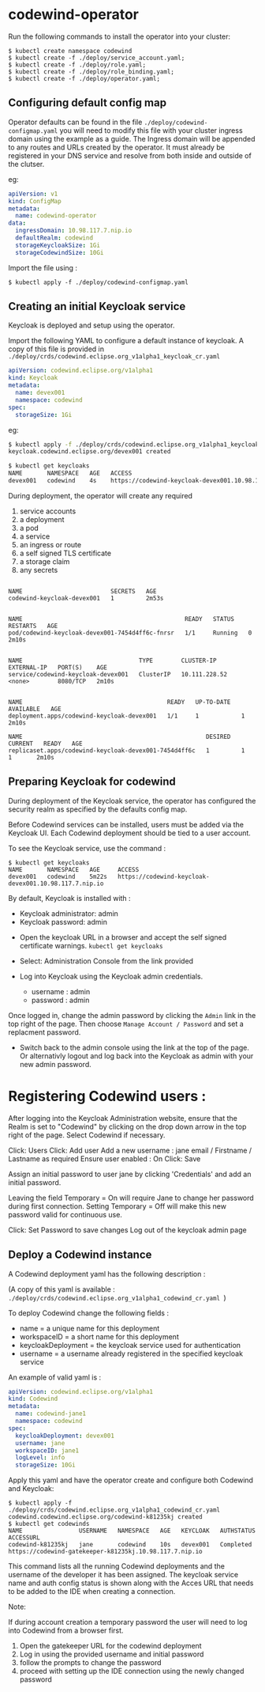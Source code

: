 # codewind-operator

Run the following commands to install the operator into your cluster:

```
$ kubectl create namespace codewind
$ kubectl create -f ./deploy/service_account.yaml;
$ kubectl create -f ./deploy/role.yaml;
$ kubectl create -f ./deploy/role_binding.yaml;
$ kubectl create -f ./deploy/operator.yaml;
```

## Configuring default config map

Operator defaults can be found in the file  `./deploy/codewind-configmap.yaml`  you will need to modify this file with your cluster ingress domain using the example as a guide. The Ingress domain will be appended to any routes and URLs created by the operator. It must already be registered in your DNS service and resolve from both inside and outside of the clutser.

eg:

```yaml
apiVersion: v1
kind: ConfigMap
metadata:
  name: codewind-operator
data:
  ingressDomain: 10.98.117.7.nip.io
  defaultRealm: codewind
  storageKeycloakSize: 1Gi
  storageCodewindSize: 10Gi
```

Import the file using :

```
$ kubectl apply -f ./deploy/codewind-configmap.yaml
```


## Creating an initial Keycloak service

Keycloak is deployed and setup using the operator.

Import the following YAML to configure a default instance of keycloak. A copy of this file is provided in `./deploy/crds/codewind.eclipse.org_v1alpha1_keycloak_cr.yaml`


```yaml
apiVersion: codewind.eclipse.org/v1alpha1
kind: Keycloak
metadata:
  name: devex001
  namespace: codewind
spec:
  storageSize: 1Gi
```

eg:

```bash
$ kubectl apply -f ./deploy/crds/codewind.eclipse.org_v1alpha1_keycloak_cr.yaml
keycloak.codewind.eclipse.org/devex001 created

$ kubectl get keycloaks
NAME       NAMESPACE   AGE   ACCESS
devex001   codewind    4s    https://codewind-keycloak-devex001.10.98.117.7.nip.io
```

During deployment,  the operator will create any required 

1. service accounts
2. a deployment
3. a pod
4. a service
5. an ingress or route
6. a self signed TLS certificate
7. a storage claim
8. any secrets
```

NAME                         SECRETS   AGE
codewind-keycloak-devex001   1         2m53s


NAME                                              READY   STATUS    RESTARTS   AGE
pod/codewind-keycloak-devex001-7454d4ff6c-fnrsr   1/1     Running   0          2m10s


NAME                                 TYPE        CLUSTER-IP      EXTERNAL-IP   PORT(S)    AGE
service/codewind-keycloak-devex001   ClusterIP   10.111.228.52   <none>        8080/TCP   2m10s


NAME                                         READY   UP-TO-DATE   AVAILABLE   AGE
deployment.apps/codewind-keycloak-devex001   1/1     1            1           2m10s

NAME                                                    DESIRED   CURRENT   READY   AGE
replicaset.apps/codewind-keycloak-devex001-7454d4ff6c   1         1         1       2m10s
```

## Preparing Keycloak for codewind

During deployment of the Keycloak service, the operator has configured the security realm as specified by the defaults config map.

Before Codewind services can be installed, users must be added via the Keycloak UI.  Each Codewind deployment should be tied to a user account.

To see the Keycloak service, use the command :

```
$ kubectl get keycloaks
NAME       NAMESPACE   AGE     ACCESS
devex001   codewind    5m22s   https://codewind-keycloak-devex001.10.98.117.7.nip.io
```

By default, Keycloak is installed with :

- Keycloak administrator: admin
- Keycloak password: admin


* Open the keycloak URL in a browser and accept the self signed certificate warnings. `kubectl get keycloaks`

* Select:   Administration Console from the link provided

* Log into Keycloak using the Keycloak admin credentials.
  - username :   admin
  - password :   admin
  
Once logged in,  change the admin password by clicking the `Admin` link in the top right of the page. Then choose `Manage Account / Password` and set a replacment password.

* Switch back to the admin console using the link at the top of the page. Or alternativly logout and log back into the Keycloak as admin with your new admin  password.

# Registering Codewind users :


After logging into the Keycloak Administration website, ensure that the Realm is set to "Codewind" by clicking on the drop down arrow in the top right of the page. Select Codewind if necessary. 

Click:  Users
Click:  Add user
Add a new username :   jane
email / Firstname / Lastname as required
Ensure user enabled :  On
Click:  Save

Assign an initial password to user jane by clicking 'Credentials' and add an initial password.

Leaving the field Temporary = On will require Jane to change her password during first connection.  Setting Temporary = Off will make this new password valid for continuous use.

Click:  Set Password to save changes
Log out of the keycloak admin page


## Deploy a Codewind instance

A Codewind deployment yaml has the following description :

(A copy of this yaml is available : `./deploy/crds/codewind.eclipse.org_v1alpha1_codewind_cr.yaml `)

To deploy Codewind change the following fields :

* name = a unique name for this deployment
* workspaceID = a short name for this deployment
* keycloakDeployment = the keycloak service used for authentication
* username = a username already registered in the specified keycloak service

An example of valid yaml is :

```yaml
apiVersion: codewind.eclipse.org/v1alpha1
kind: Codewind
metadata:
  name: codewind-jane1
  namespace: codewind
spec:
  keycloakDeployment: devex001
  username: jane
  workspaceID: jane1
  logLevel: info
  storageSize: 10Gi
```

Apply this yaml and have the operator create and configure both Codewind and Keycloak:

```
$ kubectl apply -f ./deploy/crds/codewind.eclipse.org_v1alpha1_codewind_cr.yaml
codewind.codewind.eclipse.org/codewind-k81235kj created
$ kubectl get codewinds
NAME                USERNAME   NAMESPACE   AGE   KEYCLOAK   AUTHSTATUS   ACCESSURL
codewind-k81235kj   jane       codewind    10s   devex001   Completed    https://codewind-gatekeeper-k81235kj.10.98.117.7.nip.io
```

This command lists all the running Codewind deployments and the username of the developer it has been assigned. The keycloak service name and auth config status is shown along with the Acces URL that needs to be added to the IDE when creating a connection.

Note: 

If during account creation a temporary password the user will need to log into Codewind from a browser first.  

1.  Open the gatekeeper URL for the codewind deployment
2.  Log in using the provided username and initial password
3.  follow the prompts to change the password
4.  proceed with setting up the IDE connection using the newly changed password